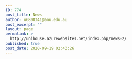 ```yaml
---
ID: 774
post_title: News
author: u6808341@anu.edu.au
post_excerpt: ""
layout: page
permalink: >
  http://unihouse.azurewebsites.net/index.php/news-2/
published: true
post_date: 2020-09-19 02:43:26
---
```

<!-- wp:latest-posts {"displayPostDate":true} /-->